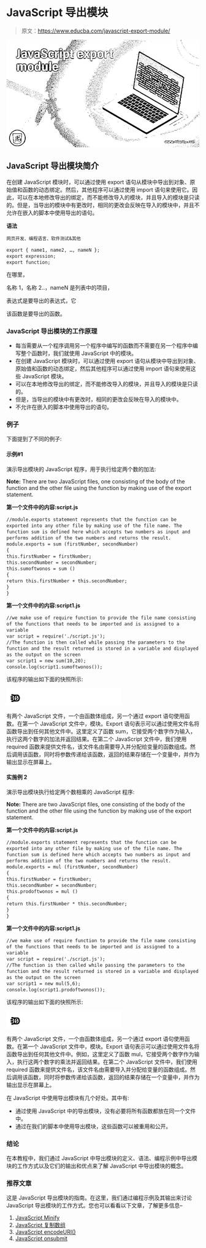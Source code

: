 # JavaScript 导出模块

> 原文：<https://www.educba.com/javascript-export-module/>

![JavaScript export module](img/6b2581163907d7c07f9030a881fb2264.png)



## JavaScript 导出模块简介

在创建 JavaScript 模块时，可以通过使用 export 语句从模块中导出到对象、原始值和函数的动态绑定。然后，其他程序可以通过使用 import 语句来使用它。因此，可以在本地修改导出的绑定，而不能修改导入的模块，并且导入的模块是只读的。但是，当导出的模块中有更改时，相同的更改会反映在导入的模块中，并且不允许在嵌入的脚本中使用导出的语句。

**语法**

<small>网页开发、编程语言、软件测试&其他</small>

```
export { name1, name2, …, nameN };
export expression;
export function;
```

在哪里，

名称 1，名称 2..，nameN 是列表中的项目，

表达式是要导出的表达式，它

该函数是要导出的函数。

### JavaScript 导出模块的工作原理

*   每当需要从一个程序调用另一个程序中编写的函数而不需要在另一个程序中编写整个函数时，我们就使用 JavaScript 中的模块。
*   在创建 JavaScript 模块时，可以通过使用 export 语句从模块中导出到对象、原始值和函数的动态绑定，然后其他程序可以通过使用 import 语句来使用这些 JavaScript 模块。
*   可以在本地修改导出的绑定，而不能修改导入的模块，并且导入的模块是只读的。
*   但是，当导出的模块中有更改时，相同的更改会反映在导入的模块中。
*   不允许在嵌入的脚本中使用导出的语句。

### 例子

下面提到了不同的例子:

#### 示例#1

演示导出模块的 JavaScript 程序，用于执行给定两个数的加法:

**Note:** There are two JavaScript files, one consisting of the body of the function and the other file using the function by making use of the export statement.

**第一个文件中的内容:script.js**

```
//module.exports statement represents that the function can be exported into any other file by making use of the file name. The function sum is defined here which accepts two numbers as input and performs addition of the two numbers and returns the result.
module.exports = sum (firstNumber, secondNumber)
{
this.firstNumber = firstNumber;
this.secondNumber = secondNumber;
this.sumoftwonos = sum ()
{
return this.firstNumber + this.secondNumber;
}
}
```

**第一个文件中的内容:script1.js**

```
//we make use of require function to provide the file name consisting of the functions that needs to be imported and is assigned to a variable
var script = require('./script.js');
//The function is then called while passing the parameters to the function and the result returned is stored in a variable and displayed as the output on the screen
var script1 = new sum(10,20);
console.log(script1.sumoftwonos());
```

该程序的输出如下面的快照所示:

![JavaScript export module output 1](img/5a79fc1bbf67fea8b26f81f09e3c6c84.png)



有两个 JavaScript 文件，一个由函数体组成，另一个通过 export 语句使用函数。在第一个 JavaScript 文件中，模块。Export 语句表示可以通过使用文件名将函数导出到任何其他文件中。这里定义了函数 sum，它接受两个数字作为输入，执行这两个数字的加法并返回结果。在第二个 JavaScript 文件中，我们使用 required 函数来提供文件名，该文件名由需要导入并分配给变量的函数组成。然后调用该函数，同时将参数传递给该函数，返回的结果存储在一个变量中，并作为输出显示在屏幕上。

#### 实施例 2

演示导出模块执行给定两个数相乘的 JavaScript 程序:

**Note:** There are two JavaScript files, one consisting of the body of the function and the other file using the function by making use of the export statement.

**第一个文件中的内容:script.js**

```
//module.exports statement represents that the function can be exported into any other file by making use of the file name. The function sum is defined here which accepts two numbers as input and performs addition of the two numbers and returns the result.
module.exports = mul (firstNumber, secondNumber)
{
this.firstNumber = firstNumber;
this.secondNumber = secondNumber;
this.prodoftwonos = mul ()
{
return this.firstNumber * this.secondNumber;
}
}
```

**第一个文件中的内容:script1.js**

```
//we make use of require function to provide the file name consisting of the functions that needs to be imported and is assigned to a variable
var script = require('./script.js');
//The function is then called while passing the parameters to the function and the result returned is stored in a variable and displayed as the output on the screen
var script1 = new mul(5,6);
console.log(script1.prodoftwonos());
```

该程序的输出如下面的快照所示:

![JavaScript export module output 2](img/aa84d6c6b882c8e119e53931bb9ed62e.png)



有两个 JavaScript 文件，一个由函数体组成，另一个通过 export 语句使用函数。在第一个 JavaScript 文件中，模块。Export 语句表示可以通过使用文件名将函数导出到任何其他文件中。例如，这里定义了函数 mul，它接受两个数字作为输入，执行这两个数字的乘法并返回结果。在第二个 JavaScript 文件中，我们使用 required 函数来提供文件名，该文件名由需要导入并分配给变量的函数组成。然后调用该函数，同时将参数传递给该函数，返回的结果存储在一个变量中，并作为输出显示在屏幕上。

在 JavaScript 中使用导出模块有几个好处。其中有:

*   通过使用 JavaScript 中的导出模块，没有必要将所有函数都放在同一个文件中。
*   通过在我们的脚本中使用导出模块，这些函数可以被重用和公开。

### 结论

在本教程中，我们通过 JavaScript 中导出模块的定义、语法、编程示例中导出模块的工作方式以及它们的输出和优点来了解 JavaScript 中导出模块的概念。

### 推荐文章

这是 JavaScript 导出模块的指南。在这里，我们通过编程示例及其输出来讨论 JavaScript 导出模块的工作方式。您也可以看看以下文章，了解更多信息–

1.  [JavaScript Minify](https://www.educba.com/javascript-minify/)
2.  [JavaScript 复制数组](https://www.educba.com/javascript-copy-array/)
3.  [JavaScript encodeURI()](https://www.educba.com/javascript-encodeuri/)
4.  [JavaScript onsubmit](https://www.educba.com/javascript-onsubmit/)





